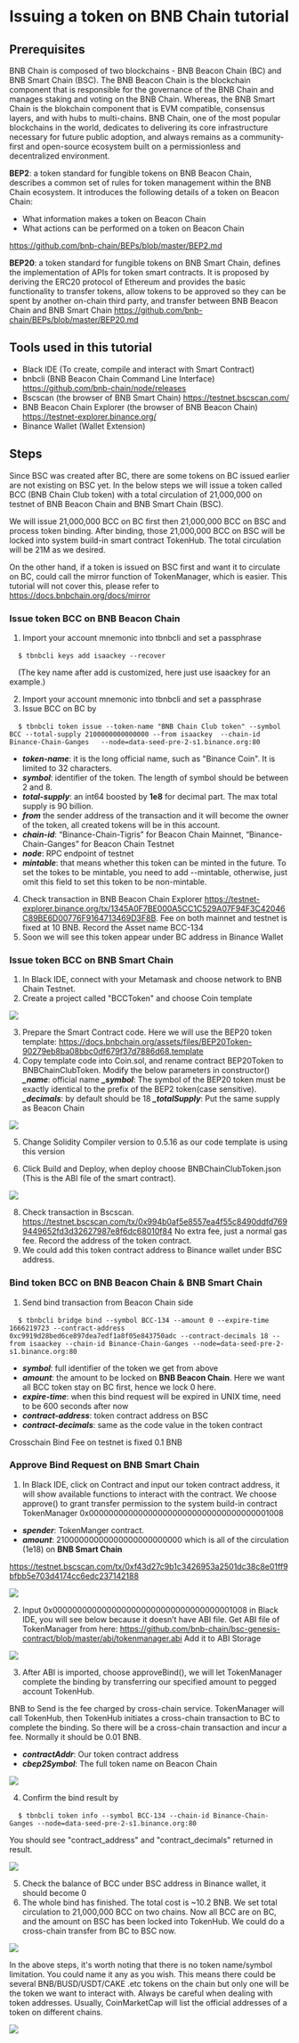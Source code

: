 # Issuing a token on BNB Chain tutorial

## Prerequisites
BNB Chain is composed of two blockchains - BNB Beacon Chain (BC) and BNB Smart Chain (BSC). The BNB Beacon Chain is the blockchain component that is responsible for the governance of the BNB Chain and manages staking and voting on the BNB Chain. Whereas, the BNB Smart Chain is the blokchain component that is EVM compatible, consensus layers, and with hubs to multi-chains. BNB Chain, one of the most popular blockchains in the world, dedicates to delivering its core infrastructure necessary for future public adoption, and always remains as a community-first and open-source ecosystem built on a permissionless and decentralized environment.

**BEP2**: a token standard for fungible tokens on BNB Beacon Chain, describes a common set of rules for token management within the BNB Chain ecosystem. It introduces the following details of a token on Beacon Chain:

- What information makes a token on Beacon Chain
- What actions can be performed on a token on Beacon Chain

<https://github.com/bnb-chain/BEPs/blob/master/BEP2.md>

**BEP20**: a token standard for fungible tokens on BNB Smart Chain, defines the implementation of APIs for token smart contracts. It is proposed by deriving the ERC20 protocol of Ethereum and provides the basic functionality to transfer tokens, allow tokens to be approved so they can be spent by another on-chain third party, and transfer between BNB Beacon Chain and BNB Smart Chain
<https://github.com/bnb-chain/BEPs/blob/master/BEP20.md>

## Tools used in this tutorial
- Black IDE (To create, compile and interact with Smart Contract)
- bnbcli (BNB Beacon Chain Command Line Interface) <https://github.com/bnb-chain/node/releases>
- Bscscan (the browser of BNB Smart Chain) <https://testnet.bscscan.com/> 
- BNB Beacon Chain Explorer (the browser of BNB Beacon Chain) <https://testnet-explorer.binance.org/> 
- Binance Wallet (Wallet Extension)

## Steps 
Since BSC was created after BC, there are some tokens on BC issued earlier are not existing on BSC yet. In the below steps we will issue a token called BCC (BNB Chain Club token) with a total circulation of 21,000,000 on testnet of BNB Beacon Chain and BNB Smart Chain (BSC).

We will issue 21,000,000 BCC on BC first then 21,000,000 BCC on BSC and process token binding. After binding, those 21,000,000 BCC on BSC will be locked into system build-in smart contract TokenHub. The total circulation will be 21M as we desired. 

On the other hand, if a token is issued on BSC first and want it to circulate on BC, could call the mirror function of TokenManager, which is easier. This tutorial will not cover this, please refer to <https://docs.bnbchain.org/docs/mirror> 
### Issue token BCC on BNB Beacon Chain
1. Import your account mnemonic into tbnbcli and set a passphrase

&nbsp;&nbsp;&nbsp;&nbsp;`$ tbnbcli keys add isaackey --recover`

&nbsp;&nbsp;&nbsp;&nbsp;(The key name after add is customized, here just use isaackey for an example.)

2. Import your account mnemonic into tbnbcli and set a passphrase
3. Issue BCC on BC by

&nbsp;&nbsp;&nbsp;&nbsp;`$ tbnbcli token issue --token-name "BNB Chain Club token" --symbol BCC --total-supply 2100000000000000 --from isaackey  --chain-id Binance-Chain-Ganges   --node=data-seed-pre-2-s1.binance.org:80`

- ***token-name***: it is the long official name, such as "Binance Coin". It is limited to 32 characters.
- ***symbol***: identifier of the token. The length of symbol should be between 2 and 8. 
- ***total-supply***: an int64 boosted by **1e8** for decimal part. The max total supply is 90 billion.
- ***from*** the sender address of the transaction and it will become the owner of the token, all created tokens will be in this account.
- ***chain-id***: “Binance-Chain-Tigris” for Beacon Chain Mainnet, “Binance-Chain-Ganges” for Beacon Chain Testnet
- ***node***: RPC endpoint of testnet
- ***mintable***: that means whether this token can be minted in the future. To set the tokes to be mintable, you need to add --mintable, otherwise, just omit this field to set this token to be non-mintable.
4. Check transaction in BNB Beacon Chain Explorer <https://testnet-explorer.binance.org/tx/1345A0F7BE000A5CC1C529A07F94F3C42046C89BE6D00776F9164713469D3F8B>. Fee on both mainnet and testnet is fixed at 10 BNB. Record the Asset name BCC-134
5. Soon we will see this token appear under BC address in Binance Wallet 
### Issue token BCC on BNB Smart Chain
1. In Black IDE, connect with your Metamask and choose network to BNB Chain Testnet.
2. Create a project called "BCCToken" and choose Coin template

![](images/create_project.png)

3. Prepare the Smart Contract code. Here we will use the BEP20 token template:
https://docs.bnbchain.org/assets/files/BEP20Token-90279eb8ba08bbc0df679f37d7886d68.template
4. Copy template code into Coin.sol, and rename contract BEP20Token to BNBChainClubToken. Modify the below parameters in constructor()
***_name***: official name
***_symbol***: The symbol of the BEP20 token must be exactly identical to the prefix of the BEP2 token(case sensitive).
***_decimals***: by default should be 18
***_totalSupply***: Put the same supply as Beacon Chain

![](images/contract_rename.png)

5. Change Solidity Compiler version to 0.5.16 as our code template is using this version

6. Click Build and Deploy, when deploy choose BNBChainClubToken.json (This is the ABI file of the smart contract).

![](images/deploy_contract.png)

8. Check transaction in Bscscan. https://testnet.bscscan.com/tx/0x994b0af5e8557ea4f55c8490ddfd7699449652fd3d32627987e8f6dc68010f84 No extra fee, just a normal gas fee. Record the address of the token contract.
9. We could add this token contract address to Binance wallet under BSC address.
### Bind token BCC on BNB Beacon Chain & BNB Smart Chain
1. Send bind transaction from Beacon Chain side

&nbsp;&nbsp;&nbsp;&nbsp;`$ tbnbcli bridge bind --symbol BCC-134 --amount 0 --expire-time 1666219723 --contract-address 0xc9919d28bed6ce897dea7edf1a8f05e843750adc --contract-decimals 18 --from isaackey --chain-id Binance-Chain-Ganges --node=data-seed-pre-2-s1.binance.org:80`

- ***symbol***: full identifier of the token we get from above
- ***amount***: the amount to be locked on **BNB Beacon Chain**. Here we want all BCC token stay on BC first, hence we lock 0 here.
- ***expire-time***: when this bind request will be expired in UNIX time, need to be 600 seconds after now
- ***contract-address***: token contract address on BSC
- ***contract-decimals***: same as the code value in the token contract

Crosschain Bind Fee on testnet is fixed 0.1 BNB
### Approve Bind Request on BNB Smart Chain
1. In Black IDE, click on Contract and input our token contract address, it will show available functions to interact with the contract. We choose approve() to grant transfer permission to the system build-in contract TokenManager 0x0000000000000000000000000000000000001008

- ***spender***: TokenManger contract. 
- ***amount***: 21000000000000000000000000 which is all of the circulation (1e18) on **BNB Smart Chain**

<https://testnet.bscscan.com/tx/0xf43d27c9b1c3426953a2501dc38c8e01ff9bfbb5e703d4174cc6edc237142188> 

![](images/approve.png)

2. Input 0x0000000000000000000000000000000000001008 in Black IDE, you will see below because it doesn’t have ABI file. Get ABI file of TokenManager from here: <https://github.com/bnb-chain/bsc-genesis-contract/blob/master/abi/tokenmanager.abi> Add it to ABI Storage

![](images/tokenmanger_missing_abi.png)

3. After ABI is imported, choose approveBind(), we will let TokenManager complete the binding by transferring our specified amount to pegged account TokenHub.

BNB to Send is the fee charged by cross-chain service. TokenManager will call TokenHub, then TokenHub initiates a cross-chain transaction to BC to complete the binding. So there will be a cross-chain transaction and incur a fee. Normally it should be 0.01 BNB.

- ***contractAddr***: Our token contract address
- ***cbep2Symbol***: The full token name on Beacon Chain

![](images/approve_bind.png)

4. Confirm the bind result by

&nbsp;&nbsp;&nbsp;&nbsp;`$ tbnbcli token info --symbol BCC-134 --chain-id Binance-Chain-Ganges --node=data-seed-pre-2-s1.binance.org:80`

You should see "contract\_address" and "contract\_decimals" returned in result.

![](images/bind_result.png)

5. Check the balance of BCC under BSC address in Binance wallet, it should become 0
6. The whole bind has finished. The total cost is ~10.2 BNB. We set total circulation to 21,000,000 BCC on two chains. Now all BCC are on BC, and the amount on BSC has been locked into TokenHub. We could do a cross-chain transfer from BC to BSC now.

![](images/crosschain_transfer.png)


In the above steps, it's worth noting that there is no token name/symbol limitation. You could name it any as you wish. This means there could be several BNB/BUSD/USDT/CAKE .etc tokens on the chain but only one will be the token we want to interact with. Always be careful when dealing with token addresses. Usually, CoinMarketCap will list the official addresses of a token on different chains.

![](images/cmc.png)
